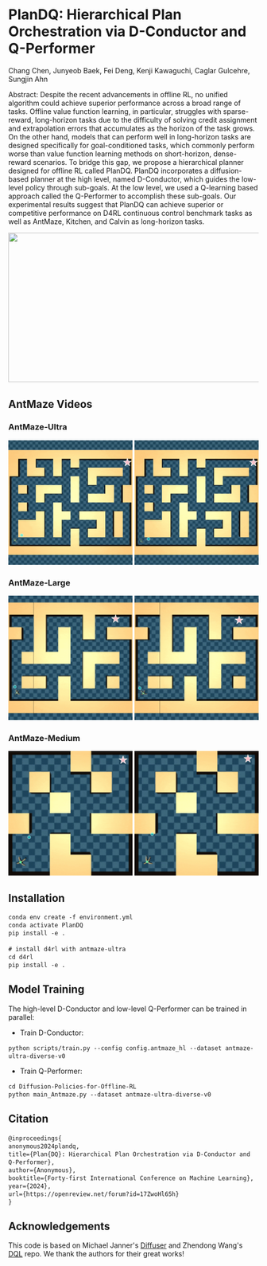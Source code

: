 # PlanDQ: Hierarchical Plan Orchestration via D-Conductor and Q-Performer
Chang Chen, Junyeob Baek, Fei Deng, Kenji Kawaguchi, Caglar Gulcehre, Sungjin Ahn

Abstract: Despite the recent advancements in offline RL, no unified algorithm could achieve superior performance across a broad range of tasks. Offline value function learning, in particular, struggles with sparse-reward, long-horizon tasks due to the difficulty of solving credit assignment and extrapolation errors that accumulates as the horizon of the task grows. On the other hand, models that can perform well in long-horizon tasks are designed specifically for goal-conditioned tasks, which commonly perform worse than value function learning methods on short-horizon, dense-reward scenarios. To bridge this gap, we propose a hierarchical planner designed for offline RL called PlanDQ. PlanDQ incorporates a diffusion-based planner at the high level, named D-Conductor, which guides the low-level policy through sub-goals. At the low level, we used a Q-learning based approach called the Q-Performer to accomplish these sub-goals. Our experimental results suggest that PlanDQ can achieve superior or competitive performance on D4RL continuous control benchmark tasks as well as AntMaze, Kitchen, and Calvin as long-horizon tasks.


<img src="https://github.com/changchencc/PlanDQ/assets/22546741/af3a1709-6ac1-4551-bd76-b4ea4a194a80" height="300" width="600"/>

## AntMaze Videos

### AntMaze-Ultra
<p float="left">
<img src="https://github.com/changchencc/PlanDQ/blob/antmaze/videos/antmaze_ultra/ultra_sample_1.gif" height="250" width="250"/>
<img src="https://github.com/changchencc/PlanDQ/blob/antmaze/videos/antmaze_ultra/ultra_sample_2.gif" height="250" width="250"/>
</p>

### AntMaze-Large
<p float="left">
<img src="https://github.com/changchencc/PlanDQ/blob/antmaze/videos/antmaze_large/large_sample_1.gif"  height="250" width="250"/>
<img src="https://github.com/changchencc/PlanDQ/blob/antmaze/videos/antmaze_large/large_sample_2.gif"  height="250" width="250"/>
</p>

### AntMaze-Medium
<p float="left">
<img src="https://github.com/changchencc/PlanDQ/blob/antmaze/videos/antmaze_medium/medium_sample_1.gif" height="250" width="250"/>
<img src="https://github.com/changchencc/PlanDQ/blob/antmaze/videos/antmaze_medium/medium_sample_2.gif"  height="250" width="250"/>
</p>


## Installation

```
conda env create -f environment.yml
conda activate PlanDQ
pip install -e .

# install d4rl with antmaze-ultra
cd d4rl
pip install -e .
```


## Model Training

The high-level D-Conductor and low-level Q-Performer can be trained in parallel:
- Train D-Conductor:
```
python scripts/train.py --config config.antmaze_hl --dataset antmaze-ultra-diverse-v0
```
- Train Q-Performer:
 ```
cd Diffusion-Policies-for-Offline-RL
python main_Antmaze.py --dataset antmaze-ultra-diverse-v0
```


## Citation
```
@inproceedings{
anonymous2024plandq,
title={Plan{DQ}: Hierarchical Plan Orchestration via D-Conductor and Q-Performer},
author={Anonymous},
booktitle={Forty-first International Conference on Machine Learning},
year={2024},
url={https://openreview.net/forum?id=17ZwoHl65h}
}
```

## Acknowledgements
This code is based on Michael Janner's [Diffuser](https://github.com/jannerm/diffuser) and Zhendong Wang's [DQL](https://github.com/Zhendong-Wang/Diffusion-Policies-for-Offline-RL) repo. We thank the authors for their great works!
